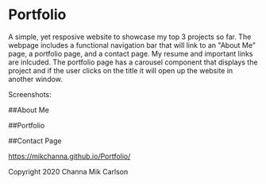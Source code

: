 # Portfolio

A simple, yet resposive website to showcase my top 3 projects so far.  The webpage includes a functional navigation bar that will link to an "About Me" page, a portfolio page, and a contact page.  My resume and important links are inlcuded.  The portfolio page has a carousel component that displays the project and if the user clicks on the title it will open up the website in another window.

Screenshots:

##About Me


##Portfolio


##Contact Page


https://mikchanna.github.io/Portfolio/

Copyright 2020 Channa Mik Carlson